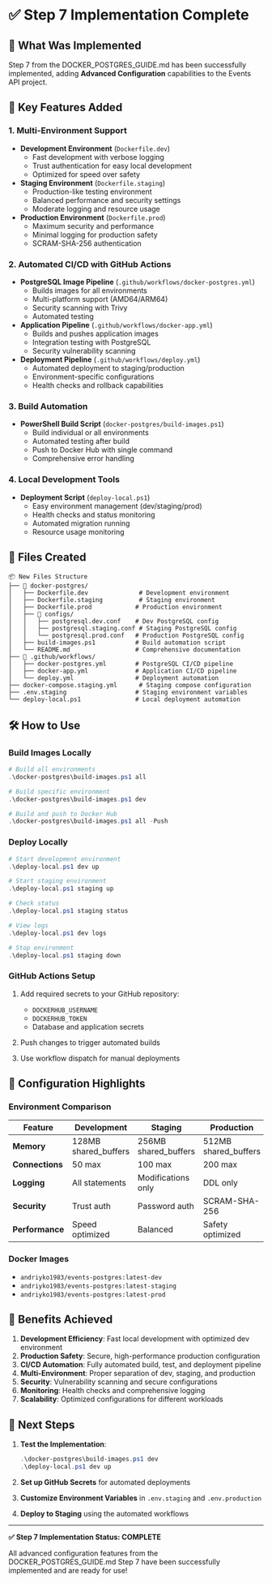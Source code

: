 # ✅ Step 7 Implementation Complete

## 🎯 What Was Implemented

Step 7 from the DOCKER_POSTGRES_GUIDE.md has been successfully implemented, adding **Advanced Configuration** capabilities to the Events API project.

## 🚀 Key Features Added

### 1. Multi-Environment Support

-   **Development Environment** (`Dockerfile.dev`)
    -   Fast development with verbose logging
    -   Trust authentication for easy local development
    -   Optimized for speed over safety
-   **Staging Environment** (`Dockerfile.staging`)
    -   Production-like testing environment
    -   Balanced performance and security settings
    -   Moderate logging and resource usage
-   **Production Environment** (`Dockerfile.prod`)
    -   Maximum security and performance
    -   Minimal logging for production safety
    -   SCRAM-SHA-256 authentication

### 2. Automated CI/CD with GitHub Actions

-   **PostgreSQL Image Pipeline** (`.github/workflows/docker-postgres.yml`)
    -   Builds images for all environments
    -   Multi-platform support (AMD64/ARM64)
    -   Security scanning with Trivy
    -   Automated testing
-   **Application Pipeline** (`.github/workflows/docker-app.yml`)
    -   Builds and pushes application images
    -   Integration testing with PostgreSQL
    -   Security vulnerability scanning
-   **Deployment Pipeline** (`.github/workflows/deploy.yml`)
    -   Automated deployment to staging/production
    -   Environment-specific configurations
    -   Health checks and rollback capabilities

### 3. Build Automation

-   **PowerShell Build Script** (`docker-postgres/build-images.ps1`)
    -   Build individual or all environments
    -   Automated testing after build
    -   Push to Docker Hub with single command
    -   Comprehensive error handling

### 4. Local Development Tools

-   **Deployment Script** (`deploy-local.ps1`)
    -   Easy environment management (dev/staging/prod)
    -   Health checks and status monitoring
    -   Automated migration running
    -   Resource usage monitoring

## 📁 Files Created

```
📦 New Files Structure
├── 🐳 docker-postgres/
│   ├── Dockerfile.dev              # Development environment
│   ├── Dockerfile.staging          # Staging environment
│   ├── Dockerfile.prod            # Production environment
│   ├── 📁 configs/
│   │   ├── postgresql.dev.conf    # Dev PostgreSQL config
│   │   ├── postgresql.staging.conf # Staging PostgreSQL config
│   │   └── postgresql.prod.conf   # Production PostgreSQL config
│   ├── build-images.ps1           # Build automation script
│   └── README.md                  # Comprehensive documentation
├── 🔄 .github/workflows/
│   ├── docker-postgres.yml        # PostgreSQL CI/CD pipeline
│   ├── docker-app.yml             # Application CI/CD pipeline
│   └── deploy.yml                 # Deployment automation
├── docker-compose.staging.yml      # Staging compose configuration
├── .env.staging                   # Staging environment variables
└── deploy-local.ps1               # Local deployment automation
```

## 🛠️ How to Use

### Build Images Locally

```powershell
# Build all environments
.\docker-postgres\build-images.ps1 all

# Build specific environment
.\docker-postgres\build-images.ps1 dev

# Build and push to Docker Hub
.\docker-postgres\build-images.ps1 all -Push
```

### Deploy Locally

```powershell
# Start development environment
.\deploy-local.ps1 dev up

# Start staging environment
.\deploy-local.ps1 staging up

# Check status
.\deploy-local.ps1 staging status

# View logs
.\deploy-local.ps1 dev logs

# Stop environment
.\deploy-local.ps1 staging down
```

### GitHub Actions Setup

1. Add required secrets to your GitHub repository:

    - `DOCKERHUB_USERNAME`
    - `DOCKERHUB_TOKEN`
    - Database and application secrets

2. Push changes to trigger automated builds

3. Use workflow dispatch for manual deployments

## 🔧 Configuration Highlights

### Environment Comparison

| Feature         | Development          | Staging              | Production           |
| --------------- | -------------------- | -------------------- | -------------------- |
| **Memory**      | 128MB shared_buffers | 256MB shared_buffers | 512MB shared_buffers |
| **Connections** | 50 max               | 100 max              | 200 max              |
| **Logging**     | All statements       | Modifications only   | DDL only             |
| **Security**    | Trust auth           | Password auth        | SCRAM-SHA-256        |
| **Performance** | Speed optimized      | Balanced             | Safety optimized     |

### Docker Images

-   `andriyko1983/events-postgres:latest-dev`
-   `andriyko1983/events-postgres:latest-staging`
-   `andriyko1983/events-postgres:latest-prod`

## 🎉 Benefits Achieved

1. **Development Efficiency**: Fast local development with optimized dev environment
2. **Production Safety**: Secure, high-performance production configuration
3. **CI/CD Automation**: Fully automated build, test, and deployment pipeline
4. **Multi-Environment**: Proper separation of dev, staging, and production
5. **Security**: Vulnerability scanning and secure configurations
6. **Monitoring**: Health checks and comprehensive logging
7. **Scalability**: Optimized configurations for different workloads

## 🚀 Next Steps

1. **Test the Implementation**:

    ```powershell
    .\docker-postgres\build-images.ps1 dev
    .\deploy-local.ps1 dev up
    ```

2. **Set up GitHub Secrets** for automated deployments

3. **Customize Environment Variables** in `.env.staging` and `.env.production`

4. **Deploy to Staging** using the automated workflows

---

**✅ Step 7 Implementation Status: COMPLETE**

All advanced configuration features from the DOCKER_POSTGRES_GUIDE.md Step 7 have been successfully implemented and are ready for use!
